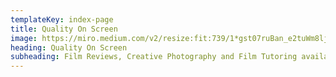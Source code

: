 ```yaml
---
templateKey: index-page
title: Quality On Screen
image: https://miro.medium.com/v2/resize:fit:739/1*gst07ruBan_e2tuWm8ljkw.jpeg
heading: Quality On Screen
subheading: Film Reviews, Creative Photography and Film Tutoring available.
---
```

